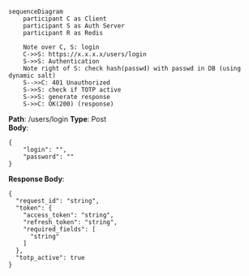 ```mermaid
sequenceDiagram
    participant C as Client  
    participant S as Auth Server
    participant R as Redis

	Note over C, S: login
	C->>S: https://x.x.x.x/users/login
	S->>S: Authentication
	Note right of S: check hash(passwd) with passwd in DB (using dynamic salt)
	S-->>C: 401 Unauthorized
	S->>S: check if TOTP active
	S->>S: generate response
	S->>C: OK(200) (response)
```

**Path**: /users/login
**Type**: Post  
**Body**:  
```
{
	"login": "",
	"password": ""
}  
```
**Response Body**:  
```
{
  "request_id": "string",
  "token": {
    "access_token": "string",
    "refresh_token": "string",
    "required_fields": [
      "string"
    ]
  },
  "totp_active": true
}  
```
